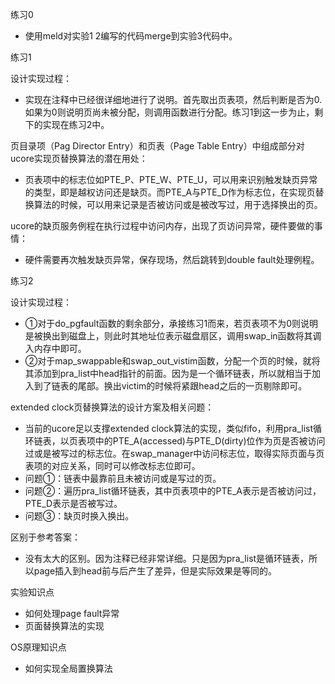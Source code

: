 练习0

- 使用meld对实验1 2编写的代码merge到实验3代码中。

>

练习1

设计实现过程：

- 实现在注释中已经很详细地进行了说明。首先取出页表项，然后判断是否为0.如果为0则说明页尚未被分配，则调用函数进行分配。练习1到这一步为止，剩下的实现在练习2中。

>

页目录项（Pag Director Entry）和页表（Page Table Entry）中组成部分对ucore实现页替换算法的潜在用处：

- 页表项中的标志位如PTE_P、PTE_W、PTE_U，可以用来识别触发缺页异常的类型，即是越权访问还是缺页。而PTE_A与PTE_D作为标志位，在实现页替换算法的时候，可以用来记录是否被访问或是被改写过，用于选择换出的页。

>

ucore的缺页服务例程在执行过程中访问内存，出现了页访问异常，硬件要做的事情：

- 硬件需要再次触发缺页异常，保存现场，然后跳转到double fault处理例程。

>

练习2

设计实现过程：

- ①对于do_pgfault函数的剩余部分，承接练习1而来，若页表项不为0则说明是被换出到磁盘上，则此时其地址位表示磁盘扇区，调用swap_in函数将其调入内存中即可。
- ②对于map_swappable和swap_out_vistim函数，分配一个页的时候，就将其添加到pra_list中head指针的前面。因为是一个循环链表，所以就相当于加入到了链表的尾部。换出victim的时候将紧跟head之后的一页剔除即可。

>

extended clock页替换算法的设计方案及相关问题：

- 当前的ucore足以支撑extended clock算法的实现，类似fifo，利用pra_list循环链表，以页表项中的PTE_A(accessed)与PTE_D(dirty)位作为页是否被访问过或是被写过的标志位。在swap_manager中访问标志位，取得实际页面与页表项的对应关系，同时可以修改标志位即可。
- 问题①：链表中最靠前且未被访问或是写过的页。
- 问题②：遍历pra_list循环链表，其中页表项中的PTE_A表示是否被访问过，PTE_D表示是否被写过。
- 问题③：缺页时换入换出。

>

区别于参考答案：

- 没有太大的区别。因为注释已经非常详细。只是因为pra_list是循环链表，所以page插入到head前与后产生了差异，但是实际效果是等同的。

>

实验知识点

- 如何处理page fault异常
- 页面替换算法的实现

>

OS原理知识点

- 如何实现全局置换算法

>
